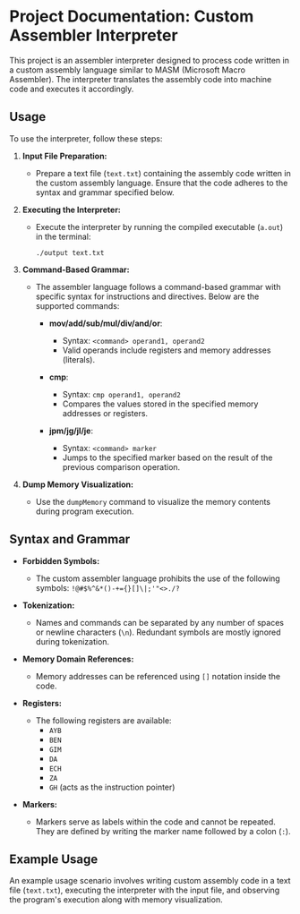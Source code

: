 # Project Documentation: Custom Assembler Interpreter

This project is an assembler interpreter designed to process code written in a custom assembly language similar to MASM (Microsoft Macro Assembler). The interpreter translates the assembly code into machine code and executes it accordingly.

## Usage

To use the interpreter, follow these steps:

1. **Input File Preparation:**
   - Prepare a text file (`text.txt`) containing the assembly code written in the custom assembly language. Ensure that the code adheres to the syntax and grammar specified below.

2. **Executing the Interpreter:**
   - Execute the interpreter by running the compiled executable (`a.out`) in the terminal:
     ```
     ./output text.txt
     ```

3. **Command-Based Grammar:**
   - The assembler language follows a command-based grammar with specific syntax for instructions and directives. Below are the supported commands:

     - **mov/add/sub/mul/div/and/or**:
       - Syntax: `<command> operand1, operand2`
       - Valid operands include registers and memory addresses (literals).

     - **cmp**:
       - Syntax: `cmp operand1, operand2`
       - Compares the values stored in the specified memory addresses or registers.

     - **jpm/jg/jl/je**:
       - Syntax: `<command> marker`
       - Jumps to the specified marker based on the result of the previous comparison operation.

4. **Dump Memory Visualization:**
   - Use the `dumpMemory` command to visualize the memory contents during program execution.

## Syntax and Grammar

- **Forbidden Symbols:**
  - The custom assembler language prohibits the use of the following symbols: `!@#$%^&*()-+={}[]\|;'"<>./?`

- **Tokenization:**
  - Names and commands can be separated by any number of spaces or newline characters (`\n`). Redundant symbols are mostly ignored during tokenization.

- **Memory Domain References:**
  - Memory addresses can be referenced using `[]` notation inside the code.

- **Registers:**
  - The following registers are available:
    - `AYB`
    - `BEN`
    - `GIM`
    - `DA`
    - `ECH`
    - `ZA`
    - `GH` (acts as the instruction pointer)

- **Markers:**
  - Markers serve as labels within the code and cannot be repeated. They are defined by writing the marker name followed by a colon (`:`).

## Example Usage

An example usage scenario involves writing custom assembly code in a text file (`text.txt`), executing the interpreter with the input file, and observing the program's execution along with memory visualization.
